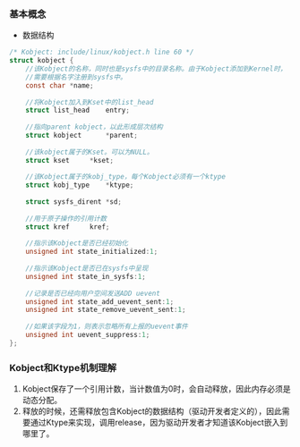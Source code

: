 ### 基本概念

- 数据结构

```C
/* Kobject: include/linux/kobject.h line 60 */
struct kobject {
    //该Kobject的名称，同时也是sysfs中的目录名称。由于Kobject添加到Kernel时，
    //需要根据名字注册到sysfs中。
    const char *name;
    
    //将Kobject加入到Kset中的list_head
    struct list_head    entry;
    
    //指向parent kobject，以此形成层次结构
    struct kobject      *parent;
    
    //该kobject属于的Kset。可以为NULL。
    struct kset     *kset;
    
    //该Kobject属于的kobj_type，每个Kobject必须有一个ktype
    struct kobj_type    *ktype;
    
    struct sysfs_dirent *sd;
    
    //用于原子操作的引用计数
    struct kref     kref;
    
    //指示该Kobject是否已经初始化
    unsigned int state_initialized:1; 
    
    //指示该Kobject是否已在sysfs中呈现
    unsigned int state_in_sysfs:1;
    
    //记录是否已经向用户空间发送ADD uevent
    unsigned int state_add_uevent_sent:1;
    unsigned int state_remove_uevent_sent:1;
    
    //如果该字段为1，则表示忽略所有上报的uevent事件
    unsigned int uevent_suppress:1;
};
```

### Kobject和Ktype机制理解

1. Kobject保存了一个引用计数，当计数值为0时，会自动释放，因此内存必须是动态分配。
2. 释放的时候，还需释放包含Kobject的数据结构（驱动开发者定义的），因此需要通过Ktype来实现，调用release，因为驱动开发者才知道该Kobject嵌入到哪里了。
